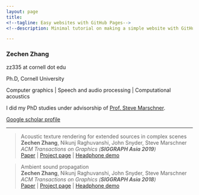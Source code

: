 ```yaml
---
layout: page
title: 
<!--tagline: Easy websites with GitHub Pages-->
<!--description: Minimal tutorial on making a simple website with GitHub Pages-->

---
```


### Zechen Zhang

zz335 at cornell dot edu

Ph.D, Cornell University

Computer graphics 
| 
Speech and audio processing
|
Computational acoustics 

I did my PhD studies under advisorship of [Prof. Steve Marschner](https://www.cs.cornell.edu/~srm/).  

[Google scholar profile](https://scholar.google.com/citations?hl=en&user=RBDHu9UAAAAJ&view_op=list_works&authuser=1&gmla=AJsN-F7-xJ-lFabohOk8iR_vInc7314F38GcgjprXTWMlz5Qu0eqU3JYjJY22_f0SQln2eVbm7cqvWmnW6qqBqyoQLDnvhKmTA)

---

> Acoustic texture rendering for extended sources in complex scenes  
> **Zechen Zhang**, Nikunj Raghuvanshi, John Snyder, Steve Marschner  
> *ACM Transactions on Graphics (**SIGGRAPH Asia 2019**)*  
[Paper](http://www.cs.cornell.edu/projects/ambientsound/acoustictexture)
|
[Project page](http://www.cs.cornell.edu/projects/ambientsound/acoustictexture) 
| 
[Headphone demo](http://www.cs.cornell.edu/projects/ambientsound/acoustictexture)

> Ambient sound propagation  
> **Zechen Zhang**, Nikunj Raghuvanshi, John Snyder, Steve Marschner  
> *ACM Transactions on Graphics (**SIGGRAPH Asia 2018**)*  
[Paper](http://www.cs.cornell.edu/projects/ambientsound/SAsia-2018-ambient2.pdf)
|
[Project page](http://www.cs.cornell.edu/projects/ambientsound) 
| 
[Headphone demo](https://vimeo.com/292495561)
